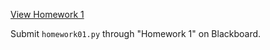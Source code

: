 ---
---

[View Homework 1](homework01.html)  

Submit ````homework01.py```` through "Homework 1" on Blackboard.

